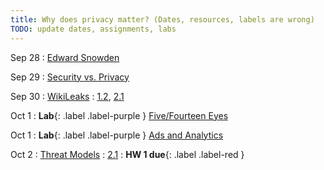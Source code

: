 ```yaml
---
title: Why does privacy matter? (Dates, resources, labels are wrong)
TODO: update dates, assignments, labs
---
```


Sep 28
: [Edward Snowden](#)
  <!-- : [1.1](#) -->

Sep 29
: [Security vs. Privacy](#)
  <!-- : [Solution](#) -->

Sep 30
: [WikiLeaks](#)
  : [1.2](#), [2.1](#)

Oct 1
: **Lab**{: .label .label-purple } [Five/Fourteen Eyes](#)

Oct 1
: **Lab**{: .label .label-purple } [Ads and Analytics](#)

Oct 2
: [Threat Models](#)
  : [2.1](#)
: **HW 1 due**{: .label .label-red }

<!-- **Section**{: .label .label-purple } -->